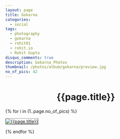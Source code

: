 ```yaml
---
layout: page
title: Gokarna
categories:
  - social
tags:
  - photography
  - gokarna
  - rohit01
  - rohit.io
  - Rohit Gupta
disqus_comments: true
description: Gokarna Photos
thumbnail: /photos/album/gokarna/preview.jpg
no_of_pics: 42
---
```


<h1 align="center">{{page.title}}</h1>

{% for i in (1..page.no_of_pics) %}
<p>
  <a href="./hd/{{i}}.jpg">
    <img src="./regular/{{i}}.jpg" alt="{{page.title}}" style="border: 1px outset gray;">
  </a>
</p>
{% endfor %}
